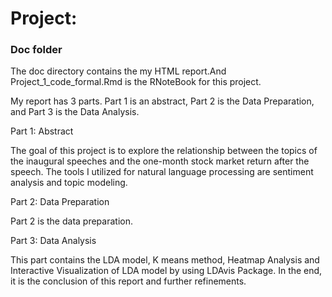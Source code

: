 # Project: 
### Doc folder

The doc directory contains the my HTML report.And Project_1_code_formal.Rmd is the RNoteBook for this project.

My report has 3 parts. Part 1 is an abstract, Part 2 is the Data Preparation, and Part 3 is the Data Analysis.

Part 1: Abstract

The goal of this project is to explore the relationship between the topics of the inaugural speeches and the one-month stock market return after the speech. The tools I utilized for natural language processing are sentiment analysis and topic modeling.

Part 2: Data Preparation

Part 2 is the data preparation.

Part 3: Data Analysis

This part contains the LDA model, K means method, Heatmap Analysis and Interactive Visualization of LDA model by using LDAvis Package. In the end, it is the conclusion of this report and further refinements.
